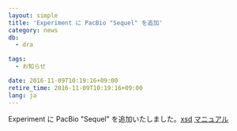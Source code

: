 ```yaml
---
layout: simple
title: 'Experiment に PacBio "Sequel" を追加'
category: news
db:
  - dra

tags:
  - お知らせ

date: 2016-11-09T10:19:16+09:00
retire_time: 2016-11-09T10:19:16+09:00
lang: ja
---
```


<p>Experiment に PacBio "Sequel" を追加いたしました。<a href="https://github.com/ddbj/pub/">xsd</a> <a href="/dra/services/index.html#Instrument">マニュアル</a></p>
